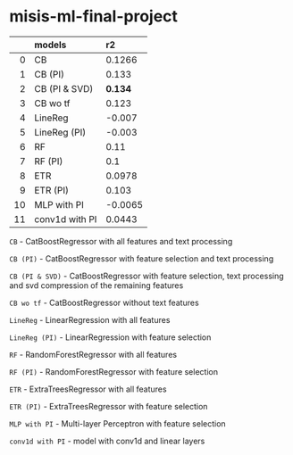 # misis-ml-final-project

|    | models        | r2        |
|---:|:--------------|:----------|
|  0 | CB            | 0.1266    |
|  1 | CB (PI)       | 0.133     |
|  2 | CB (PI & SVD) | **0.134** |
|  3 | CB wo tf      | 0.123     |
|  4 | LineReg       | -0.007    |
|  5 | LineReg (PI)  | -0.003    |
|  6 | RF            | 0.11      |
|  7 | RF (PI)       | 0.1       |
|  8 | ETR           | 0.0978    |
|  9 | ETR (PI)      | 0.103     |
|  10| MLP with PI   | -0.0065   |
|  11| conv1d with PI| 0.0443    |

`CB` - CatBoostRegressor with all features and text processing

`CB (PI)` - CatBoostRegressor with feature selection and text processing

`CB (PI & SVD)` - CatBoostRegressor with feature selection, text processing and svd compression of the remaining features

`CB wo tf` - CatBoostRegressor without text features

`LineReg` - LinearRegression with all features

`LineReg (PI)` - LinearRegression with feature selection

`RF` - RandomForestRegressor with all features

`RF (PI)` - RandomForestRegressor with feature selection

`ETR` - ExtraTreesRegressor with all features

`ETR (PI)` - ExtraTreesRegressor with feature selection

`MLP with PI` - Multi-layer Perceptron with feature selection

`conv1d with PI` - model with conv1d and linear layers
